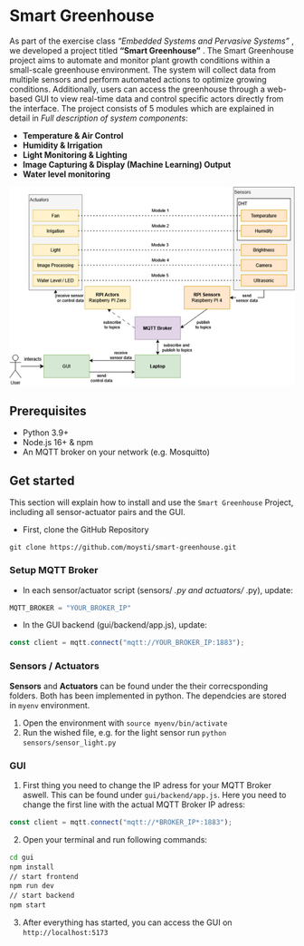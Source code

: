 # Smart Greenhouse

As part of the exercise class _“Embedded Systems and Pervasive Systems”_ , we developed a project titled **“Smart Greenhouse”** . The Smart Greenhouse project aims to automate and monitor plant growth conditions within a small-scale greenhouse environment. The system will collect data from multiple sensors and perform automated actions to optimize growing conditions. Additionally, users can access the greenhouse through a web-based GUI to view real-time data and control specific actors directly from the interface. The project consists of 5 modules which are explained in detail in _Full description of system components_:

- **Temperature & Air Control**
- **Humidity & Irrigation**
- **Light Monitoring & Lighting**
- **Image Capturing & Display (Machine Learning) Output**
- **Water level monitoring**

![Architecture](assets/architecture.png)

## Prerequisites

- Python 3.9+
- Node.js 16+ & npm
- An MQTT broker on your network (e.g. Mosquitto)

## Get started

This section will explain how to install and use the `Smart Greenhouse` Project, including all sensor-actuator pairs and the GUI.

- First, clone the GitHub Repository

```
git clone https://github.com/moysti/smart-greenhouse.git
```

### Setup MQTT Broker

- In each sensor/actuator script (sensors/ _.py and actuators/_ .py), update:

```python
MQTT_BROKER = "YOUR_BROKER_IP"
```

- In the GUI backend (gui/backend/app.js), update:

```javascript
const client = mqtt.connect("mqtt://YOUR_BROKER_IP:1883");
```

### Sensors / Actuators

**Sensors** and **Actuators** can be found under the their correcsponding folders. Both has been implemented in python. The dependcies are stored in `myenv` environment.

1. Open the environment with `source myenv/bin/activate`
2. Run the wished file, e.g. for the light sensor run `python sensors/sensor_light.py`

### GUI

1. First thing you need to change the IP adress for your MQTT Broker aswell. This can be found under `gui/backend/app.js`. Here you need to change the first line with the actual MQTT Broker IP adress:

```js
const client = mqtt.connect("mqtt://*BROKER_IP*:1883");
```

2. Open your terminal and run following commands:

```bash
cd gui
npm install
// start frontend
npm run dev
// start backend
npm start
```

3. After everything has started, you can access the GUI on `http://localhost:5173`
